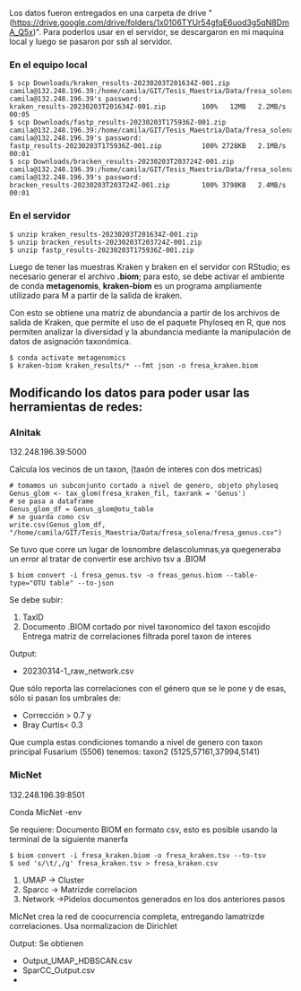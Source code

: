 Los datos fueron entregados en una carpeta de drive "(https://drive.google.com/drive/folders/1x0106TYUr54gfqE6uod3g5qN8DmA_Q5x)". Para poderlos usar en el servidor, se descargaron en mi maquina local y luego se pasaron por ssh al servidor.

### En el equipo local
```{bash}
$ scp Downloads/kraken_results-20230203T201634Z-001.zip camila@132.248.196.39:/home/camila/GIT/Tesis_Maestria/Data/fresa_solena
camila@132.248.196.39's password: 
kraken_results-20230203T201634Z-001.zip         100%   12MB   2.2MB/s   00:05    
$ scp Downloads/fastp_results-20230203T175936Z-001.zip camila@132.248.196.39:/home/camila/GIT/Tesis_Maestria/Data/fresa_solena
camila@132.248.196.39's password: 
fastp_results-20230203T175936Z-001.zip          100% 2728KB   2.1MB/s   00:01  
$ scp Downloads/bracken_results-20230203T203724Z-001.zip camila@132.248.196.39:/home/camila/GIT/Tesis_Maestria/Data/fresa_solena
camila@132.248.196.39's password: 
bracken_results-20230203T203724Z-001.zip        100% 3798KB   2.4MB/s   00:01
```

### En el servidor

```{bash}
$ unzip kraken_results-20230203T201634Z-001.zip 
$ unzip bracken_results-20230203T203724Z-001.zip 
$ unzip fastp_results-20230203T175936Z-001.zip
```

Luego de tener las muestras Kraken y braken en el servidor con RStudio; es necesario generar el archivo **.biom**; para esto, se debe activar el ambiente de conda **metagenomis**, **kraken-biom** es un programa ampliamente utilizado para M a partir de la salida de kraken.

Con esto se obtiene una matriz de abundancia a partir de los archivos de salida de Kraken, que permite el uso de el paquete Phyloseq en R, que nos permiten analizar la diversidad y la abundancia mediante la manipulación de datos de asignación taxonómica.

```{bash}
$ conda activate metagenomics
$ kraken-biom kraken_results/* --fmt json -o fresa_kraken.biom
```


## Modificando los datos para poder usar  las herramientas de redes:

### Alnitak

132.248.196.39:5000

Calcula los vecinos de un taxon, (taxón de interes con dos metricas)
```{r}
# tomamos un subconjunto cortado a nivel de genero, objeto phyloseq
Genus_glom <- tax_glom(fresa_kraken_fil, taxrank = 'Genus')
# se pasa a dataframe
Genus_glom_df = Genus_glom@otu_table
# se guarda como csv
write.csv(Genus_glom_df, "/home/camila/GIT/Tesis_Maestria/Data/fresa_solena/fresa_genus.csv")
```
Se tuvo que corre un lugar de losnombre delascolumnas,ya quegeneraba un error al tratar de convertir ese archivo tsv a .BIOM
```{bash}
$ biom convert -i fresa_genus.tsv -o freas_genus.biom --table-type="OTU table" --to-json
```
Se debe subir:
1. TaxID
2. Documento .BIOM cortado por nivel taxonomico del taxon escojido
Entrega matriz de correlaciones filtrada porel taxon de interes

Output:
* 20230314-1_raw_network.csv

Que sólo reporta las correlaciones con el género que se le pone y de esas, sólo si pasan los umbrales de:

* Corrección > 0.7 y
* Bray Curtis< 0.3

Que cumpla estas condiciones tomando a nivel de genero con taxon principal Fusarium (5506) tenemos: taxon2 (5125,57161,37994,5141)


### MicNet

132.248.196.39:8501

Conda MicNet -env

Se requiere:
Documento BIOM en formato csv, esto es posible usando la terminal de la siguiente manerfa 
```{bash}
$ biom convert -i fresa_kraken.biom -o fresa_kraken.tsv --to-tsv
$ sed 's/\t/,/g' fresa_kraken.tsv > fresa_kraken.csv
```
1. UMAP -> Cluster
2. Sparcc -> Matrizde correlacion
3. Network ->Pidelos documentos generados en los dos anteriores pasos


MicNet crea la red de coocurrencia completa, entregando lamatrizde correlaciones.
Usa normalizacion de Dirichlet

Output:
Se obtienen 

* Output_UMAP_HDBSCAN.csv
* SparCC_Output.csv
* 

